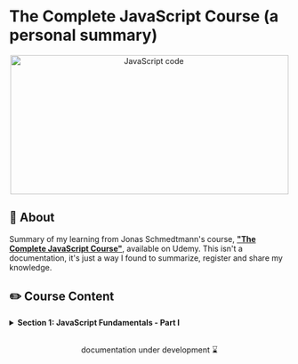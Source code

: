 # The Complete JavaScript Course (a personal summary)

<p align="center">
  <img src="https://cdn.pixabay.com/photo/2016/03/27/18/54/technology-1283624_960_720.jpg" alt="JavaScript code" width="100%" style="max-width: 500px; max-height: 250px">
</p>

## 📌 About

Summary of my learning from Jonas Schmedtmann's course, **["The Complete JavaScript Course"](https://adp-gptlearning.udemy.com/course/the-complete-javascript-course)**, available on Udemy. This isn't a documentation, it's just a way I found to summarize, register and share my knowledge.

## ✏️ Course Content

<details><summary><b>Section 1: JavaScript Fundamentals - Part I</b></summary>

1. Hello World
2. A Brief Introduction to JavaScript
3. Linking a JavaScript File
4. Values and Variables
5. Practice Assignment
6. Data Types
7. let, const and var
8. Basic Operators
9. Operator Precedence
10. Coding Challenge #1
11. Strings and Template Literals
12. Taking Decisions: if / else Statements
13. Coding Challenge #2
14. Type Conversion and Coercion
15. Truthy and Falsy Values
16. Equality Operators: == vs. ===
17. Boolean Logi
18. Logical Operators
19. Coding Challenge #3
20. The switch Statement
21. Statements and Expression
22. The Conditional (Ternary) Operator
23. Coding Challenge #4
24. JavaScript Releases: ES5, ES6+ and ESNext

</details>

<br>

<p align="center">
documentation under development ⌛
</p>
